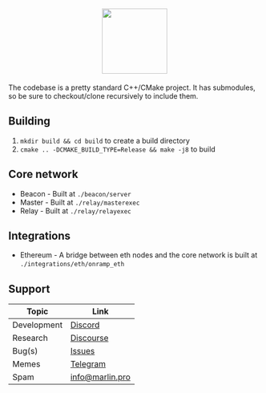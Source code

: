 <h1 align="center">
  <img height="130" src="https://github.com/marlinprotocol/OpenWeaver/blob/master/img/OpenWeaver_Black.jpg?raw=true"/>
</h1>

<!-- <h2 align="center">FIBRE for altcoins</h2> -->
The codebase is a pretty standard C++/CMake project. It has submodules, so be sure to checkout/clone recursively to include them.

## Building
1. `mkdir build && cd build` to create a build directory
2. `cmake .. -DCMAKE_BUILD_TYPE=Release && make -j8` to build

## Core network

- Beacon - Built at `./beacon/server`
- Master - Built at `./relay/masterexec`
- Relay - Built at `./relay/relayexec`

## Integrations

- Ethereum - A bridge between eth nodes and the core network is built at `./integrations/eth/onramp_eth`

## Support

| Topic  | Link  |
|---|---|
|Development   | <a href="https://discord.gg/pdQZyyy">Discord</a>  |
|Research   | <a href="https://research.marlin.pro">Discourse</a>  |
|Bug(s)  | <a href="https://github.com/marlinprotocol/OpenWeaver/issues/new">Issues</a>  |
|Memes  | <a href="https://t.me/marlinprotocol">Telegram</a>  |
|Spam  | info@marlin.pro  |
